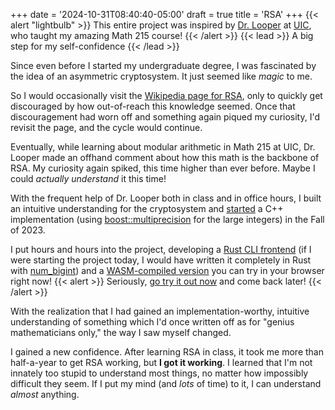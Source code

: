+++
date = '2024-10-31T08:40:40-05:00'
draft = true
title = 'RSA'
+++
{{< alert "lightbulb" >}}
This entire project was inspired by [Dr. Looper](https://sites.google.com/view/nicole-looper) at [UIC](https://www.uic.edu/), who taught my amazing Math 215 course!
{{< /alert >}}
{{< lead >}}
A big step for my self-confidence
{{< /lead >}}

Since even before I started my undergraduate degree, I was fascinated by the idea of an asymmetric cryptosystem. It just seemed like *magic* to me.

So I would occasionally visit the [Wikipedia page for RSA](https://en.wikipedia.org/wiki/RSA_(cryptosystem)#Operation), only to quickly get discouraged by how out-of-reach this knowledge seemed.
Once that discouragement had worn off and something again piqued my curiosity, I'd revisit the page, and the cycle would continue.

Eventually, while learning about modular arithmetic in Math 215 at UIC, Dr. Looper made an offhand comment about how this math is the backbone of RSA. My curiosity again spiked, this time higher than ever before. Maybe I could *actually understand* it this time!

With the frequent help of Dr. Looper both in class and in office hours, I built an intuitive understanding for the cryptosystem and [started](https://github.com/CJacob314/RSA-Implementation/commit/82b564490a60e4bb655aadc5c5016e3543fe421b) a C++ implementation (using [boost::multiprecision](https://github.com/boostorg/multiprecision) for the large integers) in the Fall of 2023.

I put hours and hours into the project, developing a [Rust CLI frontend](https://github.com/CJacob314/RSA-Implementation/tree/rust-cli-wrapper) (if I were starting the project today, I would have written it completely in Rust with [num_bigint](https://crates.io/crates/num-bigint)) and a [WASM-compiled version](https://rsa.jacobcohen.dev/) you can try in your browser right now!
{{< alert >}}
Seriously, [go try it out now](https://rsa.jacobcohen.dev/) and come back later!
{{< /alert >}}

With the realization that I had gained an implementation-worthy, intuitive understanding of something which I'd once written off as for "genius mathematicians only," the way I saw myself changed.

I gained a new confidence. After learning RSA in class, it took me more than half-a-year to get RSA working, but **I got it working**. I learned that I'm not innately too stupid to understand most things, no matter how impossibly difficult they seem. If I put my mind (and *lots* of time) to it, I can understand *almost* anything.
